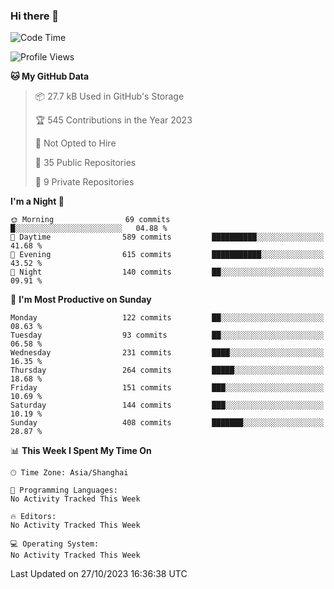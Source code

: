### Hi there 👋

<!--
**robinWongM/robinWongM** is a ✨ _special_ ✨ repository because its `README.md` (this file) appears on your GitHub profile.

Here are some ideas to get you started:

- 🔭 I’m currently working on ...
- 🌱 I’m currently learning ...
- 👯 I’m looking to collaborate on ...
- 🤔 I’m looking for help with ...
- 💬 Ask me about ...
- 📫 How to reach me: ...
- 😄 Pronouns: ...
- ⚡ Fun fact: ...
-->

<!--START_SECTION:waka-->
![Code Time](http://img.shields.io/badge/Code%20Time-151%20hrs%2013%20mins-blue)

![Profile Views](http://img.shields.io/badge/Profile%20Views-0-blue)

**🐱 My GitHub Data** 

> 📦 27.7 kB Used in GitHub's Storage 
 > 
> 🏆 545 Contributions in the Year 2023
 > 
> 🚫 Not Opted to Hire
 > 
> 📜 35 Public Repositories 
 > 
> 🔑 9 Private Repositories 
 > 
**I'm a Night 🦉** 

```text
🌞 Morning                69 commits          █░░░░░░░░░░░░░░░░░░░░░░░░   04.88 % 
🌆 Daytime                589 commits         ██████████░░░░░░░░░░░░░░░   41.68 % 
🌃 Evening                615 commits         ███████████░░░░░░░░░░░░░░   43.52 % 
🌙 Night                  140 commits         ██░░░░░░░░░░░░░░░░░░░░░░░   09.91 % 
```
📅 **I'm Most Productive on Sunday** 

```text
Monday                   122 commits         ██░░░░░░░░░░░░░░░░░░░░░░░   08.63 % 
Tuesday                  93 commits          ██░░░░░░░░░░░░░░░░░░░░░░░   06.58 % 
Wednesday                231 commits         ████░░░░░░░░░░░░░░░░░░░░░   16.35 % 
Thursday                 264 commits         █████░░░░░░░░░░░░░░░░░░░░   18.68 % 
Friday                   151 commits         ███░░░░░░░░░░░░░░░░░░░░░░   10.69 % 
Saturday                 144 commits         ███░░░░░░░░░░░░░░░░░░░░░░   10.19 % 
Sunday                   408 commits         ███████░░░░░░░░░░░░░░░░░░   28.87 % 
```


📊 **This Week I Spent My Time On** 

```text
🕑︎ Time Zone: Asia/Shanghai

💬 Programming Languages: 
No Activity Tracked This Week

🔥 Editors: 
No Activity Tracked This Week

💻 Operating System: 
No Activity Tracked This Week
```


 Last Updated on 27/10/2023 16:36:38 UTC
<!--END_SECTION:waka-->
